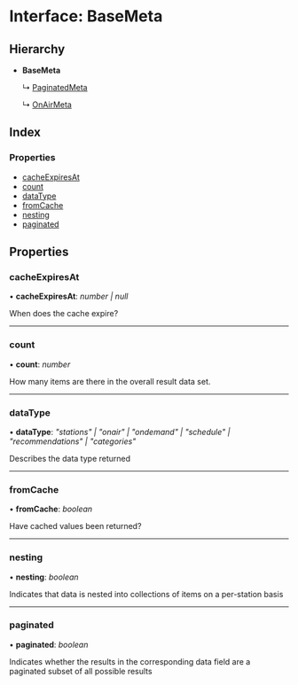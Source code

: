 # Interface: BaseMeta

## Hierarchy

-   **BaseMeta**

    ↳ [PaginatedMeta](paginatedmeta.md)

    ↳ [OnAirMeta](onairmeta.md)

## Index

### Properties

-   [cacheExpiresAt](basemeta.md#cacheexpiresat)
-   [count](basemeta.md#count)
-   [dataType](basemeta.md#datatype)
-   [fromCache](basemeta.md#fromcache)
-   [nesting](basemeta.md#nesting)
-   [paginated](basemeta.md#paginated)

## Properties

### cacheExpiresAt

• **cacheExpiresAt**: _number | null_

When does the cache expire?

---

### count

• **count**: _number_

How many items are there in the overall result data set.

---

### dataType

• **dataType**: _"stations" | "onair" | "ondemand" | "schedule" |
"recommendations" | "categories"_

Describes the data type returned

---

### fromCache

• **fromCache**: _boolean_

Have cached values been returned?

---

### nesting

• **nesting**: _boolean_

Indicates that data is nested into collections of items on a per-station basis

---

### paginated

• **paginated**: _boolean_

Indicates whether the results in the corresponding data field are a paginated
subset of all possible results
